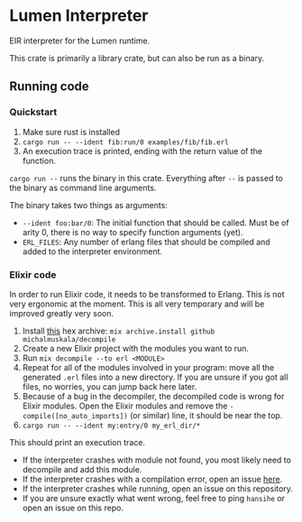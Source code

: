 # Lumen Interpreter

EIR interpreter for the Lumen runtime.

This crate is primarily a library crate, but can also be run as a binary.

## Running code

### Quickstart

1. Make sure rust is installed
2. `cargo run -- --ident fib:run/0 examples/fib/fib.erl`
3. An execution trace is printed, ending with the return value of the function.

`cargo run --` runs the binary in this crate. Everything after `--` is passed to the binary as command line arguments.

The binary takes two things as arguments:

* `--ident foo:bar/0`: The initial function that should be called. Must be of arity 0, there is no way to specify function arguments (yet).
* `ERL_FILES`: Any number of erlang files that should be compiled and added to the interpreter environment.

### Elixir code

In order to run Elixir code, it needs to be transformed to Erlang. This is not very ergonomic at the moment. This is all very temporary and will be improved greatly very soon.

1. Install [this](https://github.com/michalmuskala/decompile) hex archive: `mix archive.install github michalmuskala/decompile`
2. Create a new Elixir project with the modules you want to run.
3. Run `mix decompile --to erl <MODULE>`
4. Repeat for all of the modules involved in your program: move all the generated `.erl` files into a new directory. If you are unsure if you got all files, no worries, you can jump back here later.
5. Because of a bug in the decompiler, the decompiled code is wrong for Elixir modules. Open the Elixir modules and remove the `-compile([no_auto_imports])` (or similar) line, it should be near the top.
6. `cargo run -- --ident my:entry/0 my_erl_dir/*`

This should print an execution trace.
* If the interpreter crashes with module not found, you most likely need to decompile and add this module.
* If the interpreter crashes with a compilation error, open an issue [here](https://github.com/eirproject/eir).
* If the interpreter crashes while running, open an issue on this repository.
* If you are unsure exactly what went wrong, feel free to ping `hansihe` or open an issue on this repo.
